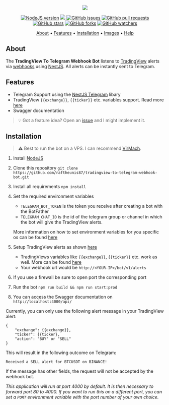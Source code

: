 <p align="center"><a href="https://github.com/raftheunis87/tradingview-to-telegram-webhook-bot" target="_blank"><img src="https://i.imgur.com/bbIFgsc.png"></a></p>

<p align="center">
    <a href="https://nodejs.org/en/download/"><img src="https://img.shields.io/badge/node-%3E%3D%206.0.0-brightgreen?style=plastic" alt="NodeJS version"></a>
    <img src="https://img.shields.io/github/workflow/status/raftheunis87/tradingview-to-telegram-webhook-bot/Node.js%20CI/main">
    <a href="https://github.com/raftheunis87/tradingview-to-telegram-webhook-bot/issues"><img src="https://img.shields.io/github/issues/raftheunis87/tradingview-to-telegram-webhook-bot?style=plastic" alt="GitHub issues"></a>
    <a href="https://github.com/raftheunis87/tradingview-to-telegram-webhook-bot/pulls"><img src="https://img.shields.io/github/issues-pr/raftheunis87/tradingview-to-telegram-webhook-bot?style=plastic" alt="GitHub pull requests"></a>
    <br /><a href="https://github.com/raftheunis87/tradingview-to-telegram-webhook-bot/stargazers"><img src="https://img.shields.io/github/stars/raftheunis87/tradingview-to-telegram-webhook-bot?style=social" alt="GitHub stars"></a>
    <a href="https://github.com/raftheunis87/tradingview-to-telegram-webhook-bot/network/members"><img src="https://img.shields.io/github/forks/raftheunis87/tradingview-to-telegram-webhook-bot?style=social" alt="GitHub forks"></a>
    <a href="https://github.com/raftheunis87/tradingview-to-telegram-webhook-bot/watchers"><img src="https://img.shields.io/github/watchers/raftheunis87/tradingview-to-telegram-webhook-bot?style=social" alt="GitHub watchers"></a>
</p>

<p align="center">
  <a href="#about">About</a>
  •
  <a href="#features">Features</a>
  •
  <a href="#installation">Installation</a>
  •
  <a href="#images">Images</a>
  •
  <a href="#how-can-i-help">Help</a>
</p>

## About
The **TradingView To Telegram Webhook Bot** listens to [TradingView](https://tradingview.com) alerts via [webhooks](https://www.tradingview.com/support/solutions/43000529348-i-want-to-know-more-about-webhooks/) using [NestJS](https://nestjs.com/).
All alerts can be instantly sent to Telegram.

## Features
- Telegram Support using the [NestJS Telegram](https://github.com/jmcdo29/nestjs-telegram) libary
- TradingView `{{exchange}}`, `{{ticker}}` etc. variables support. Read more [here](https://www.tradingview.com/blog/en/introducing-variables-in-alerts-14880/)
- Swagger documentation

> 💡 Got a feature idea? Open an [issue](https://github.com/raftheunis87/tradingview-to-telegram-webhook-bot/issues/new) and I might implement it.

## Installation
> ⚠️ Best to run the bot on a VPS. I can recommend [VirMach](https://virmach.com/).
1. Install [NodeJS](https://nodejs.org/en/download/)
1. Clone this repository `git clone https://github.com/raftheunis87/tradingview-to-telegram-webhook-bot.git`
1. Install all requirements `npm install`
1. Set the required environment variables
    - `TELEGRAM_BOT_TOKEN` is the token you receive after creating a bot with the BotFather
    - `TELEGRAM_CHAT_ID` is the id of the telegram group or channel in which the bot will give the TradingView alerts. 

    More information on how to set environment variables for you specific os can be found [here](https://www.twilio.com/blog/2017/01/how-to-set-environment-variables.html)
1. Setup TradingView alerts as shown [here](https://i.imgur.com/Yl4Q9Ht.png)
    - TradingViews variables like `{{exchange}}`, `{{ticker}}` etc. work as well. More can be found [here](https://www.tradingview.com/blog/en/introducing-variables-in-alerts-14880/)
    - Your webhook url would be `http://<YOUR-IP>/bot/v1/alerts`
1. If you use a firewall be sure to open port the corresponding port
1. Run the bot `npm run build && npm run start:prod`
1. You can access the Swagger documentation on `http://localhost:4000/api/`

Currently, you can only use the following alert message in your TradingView alert:

```
{
    "exchange": {{exchange}},
    "ticker": {{ticker},
    "action": "BUY" or "SELL"
}
```

This will result in the following outcome on Telegram:
```
Received a SELL alert for BTCUSDT on BINANCE!
```

If the message has other fields, the request will not be accepted by the webhook bot.

*This application will run at port 4000 by default. It is then necessary to forward port 80 to 4000. If you want to run this on a different port, you can set a `PORT` environment variable with the port number of your own choice.*